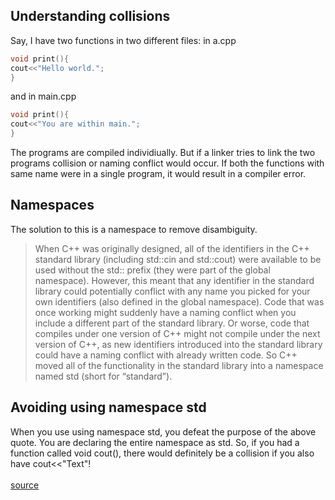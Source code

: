 <h2>Understanding collisions</h2>
Say, I have two functions in two different files:
in a.cpp

```cpp
void print(){
cout<<"Hello world.";
}
```

and in main.cpp

```cpp
void print(){
cout<<"You are within main.";
}
```

The programs are compiled individiually. But if a linker tries to link the two programs collision or naming conflict would occur. If both the functions with same name were in a single program, it would result in a compiler error.

<h2>Namespaces</h2>
<p>The solution to this is a namespace to remove disambiguity.</p>
<blockquote>When C++ was originally designed, all of the identifiers in the C++ standard library (including std::cin and std::cout) were available to be used without the std:: prefix (they were part of the global namespace). However, this meant that any identifier in the standard library could potentially conflict with any name you picked for your own identifiers (also defined in the global namespace). Code that was once working might suddenly have a naming conflict when you include a different part of the standard library. Or worse, code that compiles under one version of C++ might not compile under the next version of C++, as new identifiers introduced into the standard library could have a naming conflict with already written code. So C++ moved all of the functionality in the standard library into a namespace named std (short for “standard”).</blockquote>
<h2>Avoiding using namespace std</h2>
When you use using namespace std, you defeat the purpose of the above quote. You are declaring the entire namespace as std. So, if you had a function called void cout(), there would definitely be a collision if you also have cout<<"Text"!
<br>
<br>
<a href="https://www.learncpp.com/cpp-tutorial/naming-collisions-and-an-introduction-to-namespaces/"> source </a>
